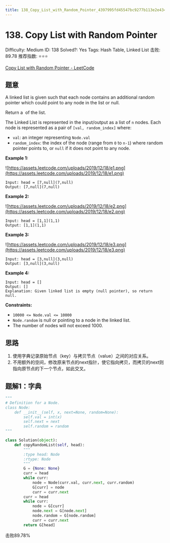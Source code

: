 ```yaml
---
title: 138_Copy_List_with_Random_Pointer_4397995fd45547bc9277b113e2e43420
---
```


# 138. Copy List with Random Pointer

Difficulty: Medium
ID: 138
Solved?: Yes
Tags: Hash Table, Linked List
击败: 89.78
推荐指数: ⭐⭐⭐

[Copy List with Random Pointer - LeetCode](https://leetcode.com/problems/copy-list-with-random-pointer/)

## 题意

A linked list is given such that each node contains an additional random pointer which could point to any node in the list or null.

Return a **[](https://en.wikipedia.org/wiki/Object_copying#Deep_copy)** of the list.

The Linked List is represented in the input/output as a list of `n` nodes. Each node is represented as a pair of `[val, random_index]` where:

- `val`: an integer representing `Node.val`
- `random_index`: the index of the node (range from `0` to `n-1`) where random pointer points to, or `null` if it does not point to any node.

**Example 1:**

![https://assets.leetcode.com/uploads/2019/12/18/e1.png](https://assets.leetcode.com/uploads/2019/12/18/e1.png)

```
Input: head = [7,null](7,null)
Output: [7,null](7,null)

```

**Example 2:**

![https://assets.leetcode.com/uploads/2019/12/18/e2.png](https://assets.leetcode.com/uploads/2019/12/18/e2.png)

```
Input: head = [1,1](1,1)
Output: [1,1](1,1)

```

**Example 3:**

![https://assets.leetcode.com/uploads/2019/12/18/e3.png](https://assets.leetcode.com/uploads/2019/12/18/e3.png)

```
Input: head = [3,null](3,null)
Output: [3,null](3,null)

```

**Example 4:**

```
Input: head = []
Output: []
Explanation: Given linked list is empty (null pointer), so return null.

```

**Constraints:**

- `10000 <= Node.val <= 10000`
- `Node.random` is null or pointing to a node in the linked list.
- The number of nodes will not exceed 1000.

## 思路

1. 使用字典记录原始节点（key）与拷贝节点（value）之间的对应关系。
2. 不用额外的空间，修改原来节点的next指针，使它指向拷贝，而拷贝的next则指向原节点的下一个节点，如此交叉。

## 题解1：字典

```python
"""
# Definition for a Node.
class Node:
    def __init__(self, x, next=None, random=None):
        self.val = int(x)
        self.next = next
        self.random = random
"""

class Solution(object):
    def copyRandomList(self, head):
        """
        :type head: Node
        :rtype: Node
        """
        G = {None: None}
        curr = head
        while curr:
            node = Node(curr.val, curr.next, curr.random)
            G[curr] = node
            curr = curr.next
        curr = head
        while curr:
            node = G[curr]
            node.next = G[node.next]
            node.random = G[node.random]
            curr = curr.next
        return G[head]
```

击败89.78%